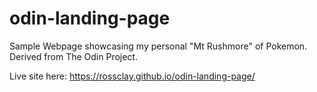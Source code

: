 # odin-landing-page

Sample Webpage showcasing my personal "Mt Rushmore" of Pokemon. Derived from The Odin Project.

Live site here: https://rossclay.github.io/odin-landing-page/
